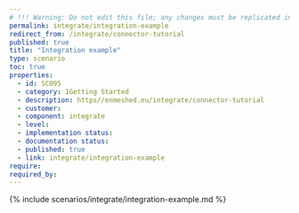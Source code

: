 ```yaml
---
# !!! Warning: Do not edit this file; any changes must be replicated in Excel !!!
permalink: integrate/integration-example
redirect_from: /integrate/connector-tutorial
published: true
title: "Integration example"
type: scenario
toc: true
properties:
  - id: SC095
  - category: 1Getting Started
  - description: https//enmeshed.eu/integrate/connector-tutorial
  - customer:
  - component: integrate
  - level:
  - implementation status:
  - documentation status:
  - published: true
  - link: integrate/integration-example
require:
required_by:
---
```


{% include scenarios/integrate/integration-example.md %}
